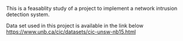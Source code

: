 This is a feasablity study of a project to implement a network intrusion detection system.


Data set used in this project is available in the link below
https://www.unb.ca/cic/datasets/cic-unsw-nb15.html
